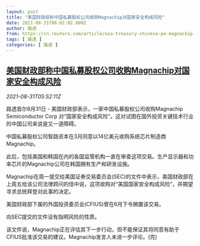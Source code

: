 ```yaml
---
layout: post
title: "美国财政部称中国私募股权公司收购Magnachip对国家安全构成风险"
date: 2021-08-31T06:01:02.000Z
author: 路透
from: https://cn.reuters.com/article/usa-treasury-chinese-pe-magnachip-0831-t-idCNKBS2FW0DE
tags: [ 路透 ]
categories: [ 路透 ]
---
```

<!--1630389662000-->
[美国财政部称中国私募股权公司收购Magnachip对国家安全构成风险](https://cn.reuters.com/article/usa-treasury-chinese-pe-magnachip-0831-t-idCNKBS2FW0DE)
------

<div>
<div><i>2021-08-31T05:52:11Z</i></div><p>路透首尔8月31日 - 美国财政部表示，一家中国私募股权公司收购Magnachip Semiconductor Corp 对“国家安全构成风险”。这对试图在国外投资关键技术行业的中国公司来说是又一道障碍。</p><p>中国私募股权公司智路资本在3月同意以14亿美元收购系统芯片制造商Magnachip。</p><p>此后，包括美国和韩国在内的各国监管机构一直在审查这项交易。生产显示器和功率芯片的Magnachip公司在韩国拥有生产和研发设施。</p><p>Magnachip在周一提交给美国证券交易委员会(SEC)的文件中表示，美国财政部在上周五给该公司法律顾问的信中说，这项收购对“美国国家安全构成风险”，并期望寻求总统拜登对此事的决定。</p><p>美国财政部下属的外国投资委员会(CFIUS)曾在6月下令搁置该交易。</p><p>向SEC提交的文件没有指明风险的性质。</p><p>该文件说，Magnachip正在评估其下一步行动，但不能保证其将同意有助于CFIUS批准该交易的建议。Magnachip发言人未进一步评论。(完)</p>
</div>
